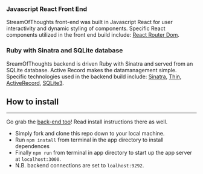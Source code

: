
### Javascript React Front End
StreamOfThoughts front-end was built in Javascript React for user interactivity and dynamic styling of components. Specific React components utilized in the front end build include: [React Router Dom](https://github.com/remix-run/react-router).

### Ruby with Sinatra and SQLite database
SreamOfThoughts backend is driven Ruby with Sinatra and served from an SQLite database.  Active Record makes the datamanagement simple.  Specific technologies used in the backend build include: [Sinatra](https://github.com/sinatra/sinatra), [Thin](https://github.com/macournoyer/thin), [ActiveRecord](https://github.com/rails/rails), [SQLite3](https://github.com/sparklemotion/sqlite3-ruby/).

## How to install
---
Go grab the [back-end too](https://github.com/adelinealmanzar/phase-3-sinatra-react-project)!  Read install instructions there as well.

- Simply fork and clone this repo down to your local machine.
- Run `npm install` from terminal in the app directory to install dependences
- Finally `npm run` from terminal in app directory to start up the app server at `localhost:3000`. 
 - N.B. backend connections are set to `loalhost:9292`.